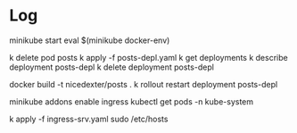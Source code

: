# Log

minikube start
eval $(minikube docker-env)

k delete pod posts
k apply -f posts-depl.yaml
k get deployments
k describe deployment posts-depl
k delete deployment posts-depl

docker build -t nicedexter/posts .
k rollout restart deployment posts-depl

minikube addons enable ingress
kubectl get pods -n kube-system

k apply -f ingress-srv.yaml
sudo /etc/hosts
